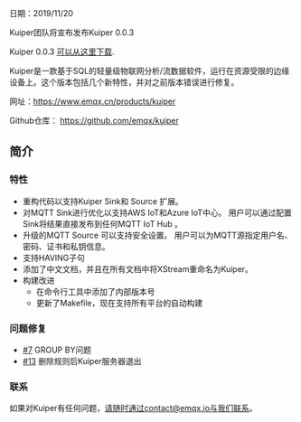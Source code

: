 日期：2019/11/20

Kuiper团队将宣布发布Kuiper 0.0.3

Kuiper 0.0.3 [可以从这里下载](https://github.com/emqx/kuiper/releases/tag/0.0.3).

Kuiper是一款基于SQL的轻量级物联网分析/流数据软件，运行在资源受限的边缘设备上。这个版本包括几个新特性，并对之前版本错误进行修复。

网址：https://www.emqx.cn/products/kuiper

Github仓库： https://github.com/emqx/kuiper

## 简介

### 特性

- 重构代码以支持Kuiper Sink和 Source 扩展。
- 对MQTT Sink进行优化以支持AWS IoT和Azure IoT中心。 用户可以通过配置Sink将结果直接发布到任何MQTT IoT Hub 。
- 升级的MQTT Source 可以支持安全设置。 用户可以为MQTT源指定用户名、密码、证书和私钥信息。
- 支持HAVING子句
- 添加了中文文档，并且在所有文档中将XStream重命名为Kuiper。
- 构建改进
  - 在命令行工具中添加了内部版本号
  - 更新了Makefile，现在支持所有平台的自动构建

### 问题修复

- [#7](https://github.com/emqx/kuiper/issues/7) GROUP BY问题
- [#13](https://github.com/emqx/kuiper/issues/13) 删除规则后Kuiper服务器退出

### 联系

如果对Kuiper有任何问题，请随时通过contact@emqx.io与我们联系。



